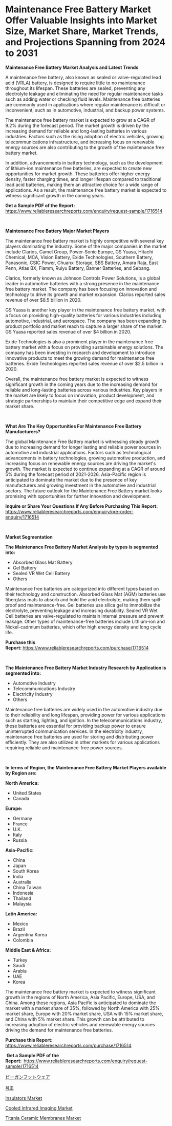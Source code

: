 <p><h1>Maintenance Free Battery Market Offer Valuable Insights into Market Size, Market Share, Market Trends, and Projections Spanning from 2024 to 2031</h1></p><p><strong>Maintenance Free Battery Market Analysis and Latest Trends</strong></p>
<p><p>A maintenance free battery, also known as sealed or valve-regulated lead acid (VRLA) battery, is designed to require little to no maintenance throughout its lifespan. These batteries are sealed, preventing any electrolyte leakage and eliminating the need for regular maintenance tasks such as adding water or checking fluid levels. Maintenance free batteries are commonly used in applications where regular maintenance is difficult or inconvenient, such as in automotive, industrial, and backup power systems.</p><p>The maintenance free battery market is expected to grow at a CAGR of 9.2% during the forecast period. The market growth is driven by the increasing demand for reliable and long-lasting batteries in various industries. Factors such as the rising adoption of electric vehicles, growing telecommunications infrastructure, and increasing focus on renewable energy sources are also contributing to the growth of the maintenance free battery market.</p><p>In addition, advancements in battery technology, such as the development of lithium-ion maintenance free batteries, are expected to create new opportunities for market growth. These batteries offer higher energy density, faster charging times, and longer lifespan compared to traditional lead acid batteries, making them an attractive choice for a wide range of applications. As a result, the maintenance free battery market is expected to witness significant growth in the coming years.</p></p>
<p><strong>Get a Sample PDF of the Report:&nbsp;</strong> <a href="https://www.reliableresearchreports.com/enquiry/request-sample/1716514">https://www.reliableresearchreports.com/enquiry/request-sample/1716514</a></p>
<p>&nbsp;</p>
<p><strong>Maintenance Free Battery Major Market Players</strong></p>
<p><p>The maintenance free battery market is highly competitive with several key players dominating the industry. Some of the major companies in the market include Clarios, Camel Group, Power-Sonic Europe, GS Yuasa, Hitachi Chemical, MCA, Vision Battery, Exide Technologies, Southern Battery, Panasonic, CSIC Power, Chuanxi Storage, SBS Battery, Amara Raja, East Penn, Atlas BX, Fiamm, Ruiyu Battery, Banner Batteries, and Sebang.</p><p>Clarios, formerly known as Johnson Controls Power Solutions, is a global leader in automotive batteries with a strong presence in the maintenance free battery market. The company has been focusing on innovation and technology to drive its growth and market expansion. Clarios reported sales revenue of over $8.5 billion in 2020.</p><p>GS Yuasa is another key player in the maintenance free battery market, with a focus on providing high-quality batteries for various industries including automotive, industrial, and aerospace. The company has been expanding its product portfolio and market reach to capture a larger share of the market. GS Yuasa reported sales revenue of over $4 billion in 2020.</p><p>Exide Technologies is also a prominent player in the maintenance free battery market with a focus on providing sustainable energy solutions. The company has been investing in research and development to introduce innovative products to meet the growing demand for maintenance free batteries. Exide Technologies reported sales revenue of over $2.5 billion in 2020.</p><p>Overall, the maintenance free battery market is expected to witness significant growth in the coming years due to the increasing demand for reliable and long-lasting batteries across various industries. Key players in the market are likely to focus on innovation, product development, and strategic partnerships to maintain their competitive edge and expand their market share.</p></p>
<p>&nbsp;</p>
<p><strong>What Are The Key Opportunities For Maintenance Free Battery Manufacturers?</strong></p>
<p><p>The global Maintenance Free Battery market is witnessing steady growth due to increasing demand for longer lasting and reliable power sources in automotive and industrial applications. Factors such as technological advancements in battery technologies, growing automotive production, and increasing focus on renewable energy sources are driving the market's growth. The market is expected to continue expanding at a CAGR of around 5% during the forecast period of 2021-2026. Asia-Pacific region is anticipated to dominate the market due to the presence of key manufacturers and growing investment in the automotive and industrial sectors. The future outlook for the Maintenance Free Battery market looks promising with opportunities for further innovation and development.</p></p>
<p><strong>Inquire or Share Your Questions If Any Before Purchasing This Report:</strong> <a href="https://www.reliableresearchreports.com/enquiry/pre-order-enquiry/1716514">https://www.reliableresearchreports.com/enquiry/pre-order-enquiry/1716514</a></p>
<p>&nbsp;</p>
<p><strong>Market Segmentation</strong></p>
<p><strong>The Maintenance Free Battery Market Analysis by types is segmented into:</strong></p>
<p><ul><li>Absorbed Glass Mat Battery</li><li>Gel Battery</li><li>Sealed VR Wet Cell Battery</li><li>Others</li></ul></p>
<p><p>Maintenance free batteries are categorized into different types based on their technology and construction. Absorbed Glass Mat (AGM) batteries use fiberglass mats to absorb and hold the acid electrolyte, making them spill-proof and maintenance-free. Gel batteries use silica gel to immobilize the electrolyte, preventing leakage and increasing durability. Sealed VR Wet Cell batteries are valve-regulated to maintain internal pressure and prevent leakage. Other types of maintenance-free batteries include Lithium-ion and Nickel-cadmium batteries, which offer high energy density and long cycle life.</p></p>
<p><strong>Purchase this Report:&nbsp;</strong><a href="https://www.reliableresearchreports.com/purchase/1716514">https://www.reliableresearchreports.com/purchase/1716514</a></p>
<p>&nbsp;</p>
<p><strong>The Maintenance Free Battery Market Industry Research by Application is segmented into:</strong></p>
<p><ul><li>Automotive Industry</li><li>Telecommunications Industry</li><li>Electricity Industry</li><li>Others</li></ul></p>
<p><p>Maintenance free batteries are widely used in the automotive industry due to their reliability and long lifespan, providing power for various applications such as starting, lighting, and ignition. In the telecommunications industry, these batteries are essential for providing backup power to ensure uninterrupted communication services. In the electricity industry, maintenance free batteries are used for storing and distributing power efficiently. They are also utilized in other markets for various applications requiring reliable and maintenance-free power sources.</p></p>
<p>&nbsp;</p>
<p><strong>In terms of Region, the Maintenance Free Battery Market Players available by Region are:</strong></p>
<p>
    <p> <strong> North America: </strong>
        <ul>
            <li>United States</li>
            <li>Canada</li>
        </ul>
        </p> 
    <p> <strong> Europe: </strong>
        <ul>
            <li>Germany</li>
            <li>France</li>
            <li>U.K.</li>
            <li>Italy</li>
            <li>Russia</li>
        </ul>
        </p> 
    <p> <strong> Asia-Pacific: </strong>
        <ul>
            <li>China</li>
            <li>Japan</li>
            <li>South Korea</li>
            <li>India</li>
            <li>Australia</li>
            <li>China Taiwan</li>
            <li>Indonesia</li>
            <li>Thailand</li>
            <li>Malaysia</li>
        </ul>
        </p> 
    <p> <strong> Latin America: </strong>
        <ul>
            <li>Mexico</li>
            <li>Brazil</li>
            <li>Argentina Korea</li>
            <li>Colombia</li>
        </ul>
        </p> 
    <p> <strong> Middle East & Africa: </strong>
        <ul>
            <li>Turkey</li>
            <li>Saudi</li>
            <li>Arabia</li>
            <li>UAE</li>
            <li>Korea</li>
        </ul>
    </p>
    </p>
<p><p>The maintenance free battery market is expected to witness significant growth in the regions of North America, Asia Pacific, Europe, USA, and China. Among these regions, Asia Pacific is anticipated to dominate the market with a market share of 35%, followed by North America with 25% market share, Europe with 20% market share, USA with 15% market share, and China with 5% market share. This growth can be attributed to increasing adoption of electric vehicles and renewable energy sources driving the demand for maintenance free batteries.</p></p>
<p><strong>Purchase this Report: </strong><a href="https://www.reliableresearchreports.com/purchase/1716514">https://www.reliableresearchreports.com/purchase/1716514</a></p>
<p>&nbsp;<strong>Get a Sample PDF of the Report:&nbsp;&nbsp;</strong><a href="https://www.reliableresearchreports.com/enquiry/request-sample/1716514">https://www.reliableresearchreports.com/enquiry/request-sample/1716514</a></p>
<p><strong></strong></p>
<p><p><a href="https://medium.com/@the_orlando3017/%E3%83%93%E3%83%BC%E3%82%AC%E3%83%B3%E3%83%95%E3%83%83%E3%83%88%E3%82%A6%E3%82%A7%E3%82%A2%E5%B8%82%E5%A0%B4%E3%81%AF-%E5%B8%82%E5%A0%B4%E3%82%B7%E3%82%A7%E3%82%A2-%E3%82%B5%E3%82%A4%E3%82%BA-%E3%81%8A%E3%82%88%E3%81%B32031%E5%B9%B4%E3%81%BE%E3%81%A7%E3%81%AE%E4%BA%88%E6%B8%AC%E3%81%AB%E7%84%A6%E7%82%B9%E3%82%92%E5%BD%93%E3%81%A6%E3%81%A6%E3%81%84%E3%81%BE%E3%81%99-0486bcd6a30c">ビーガンフットウェア</a></p><p><a href="https://medium.com/@sinjinluong3e0awx2m195k76/%EC%9A%95%EC%A1%B0-%EC%8B%9C%EC%9E%A5-%EC%9D%B8%EC%82%AC%EC%9D%B4%ED%8A%B8-%EC%8B%9C%EC%9E%A5-%EB%8F%99%ED%96%A5-%EC%84%B1%EC%9E%A5-2024%EB%85%84%EB%B6%80%ED%84%B0-2031%EB%85%84%EA%B9%8C%EC%A7%80-%EC%98%88%EC%B8%A1%EB%90%9C-%EA%B2%83-f799fe87779e">욕조</a></p><p><a href="https://view.publitas.com/reportprime-1/insulators-market-research-report-reveals-the-latest-trends-and-opportunities-of-this-market-for-period-from-2024-2031/">Insulators Market</a></p><p><a href="https://unruly-ladybug-44b.notion.site/Cooled-Infrared-Imaging-Market-Analysis-Examines-its-Scope-on-Growth-Opportunities-and-Forecasted-T-909b258f45f4446fbdb52acb8804e045">Cooled Infrared Imaging Market</a></p><p><a href="https://gentle-editor-9db.notion.site/Titania-Ceramic-Membranes-Market-Size-Market-Trends-and-Growth-Outlook-forecasted-for-period-from--6c2aa21abaff4de9bab99b393a5cbc5c">Titania Ceramic Membranes Market</a></p></p>